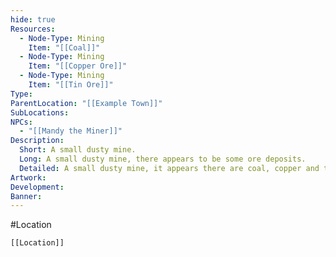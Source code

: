 ```yaml
---
hide: true
Resources:
  - Node-Type: Mining
    Item: "[[Coal]]"
  - Node-Type: Mining
    Item: "[[Copper Ore]]"
  - Node-Type: Mining
    Item: "[[Tin Ore]]"
Type: 
ParentLocation: "[[Example Town]]"
SubLocations: 
NPCs:
  - "[[Mandy the Miner]]"
Description:
  Short: A small dusty mine.
  Long: A small dusty mine, there appears to be some ore deposits.
  Detailed: A small dusty mine, it appears there are coal, copper and tin deposits here.
Artwork: 
Development: 
Banner: 
---
```

#Location 
```meta-bind-embed
[[Location]]
```